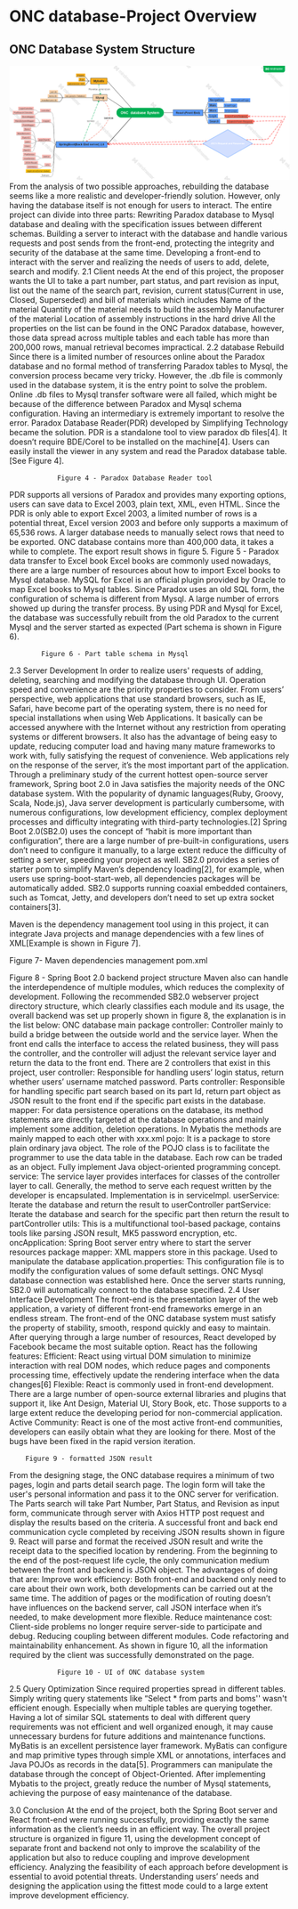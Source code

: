 # ONC database-Project Overview

 ## ONC Database System Structure
 ![image](https://github.com/a199929abc/ONCdatabase-Server/blob/main/ONC%20%20database%20System.png)
From the analysis of two possible approaches, rebuilding the database seems like a more realistic and developer-friendly solution. However, only having the database itself is not enough for users to interact. The entire project can divide into three parts: 
Rewriting Paradox database to Mysql database and dealing with the specification issues between different schemas.
Building a server to interact with the database and handle various requests and post sends from the front-end, protecting the integrity and security of the database at the same time.
Developing a front-end to interact with the server and realizing the needs of users to add, delete, search and modify.
2.1 Client needs 
At the end of this project, the proposer wants the UI to take a part number, part status, and part revision as input, list out the name of the search part, revision, current status(Current in use, Closed, Superseded) and bill of materials which includes
Name of the material 
Quantity of the material needs to build the assembly 
Manufacturer of the material
Location of assembly instructions in the hard drive
All the properties on the list can be found in the ONC Paradox database, however, those data spread across multiple tables and each table has more than 200,000 rows, manual retrieval becomes impractical. 
2.2 database Rebuild
Since there is a limited number of resources online about the Paradox database and no formal method of transferring Paradox tables to Mysql, the conversion process became very tricky. However, the .db file is commonly used in the database system, it is the entry point to solve the problem. Online .db files to Mysql transfer software were all failed, which might be because of the difference between Paradox and Mysql schema configuration. Having an intermediary is extremely important to resolve the error. Paradox Database Reader(PDR) developed by Simplifying Technology became the solution. PDR is a standalone tool to view paradox db files[4]. It doesn’t require BDE/Corel to be installed on the machine[4]. Users can easily install the viewer in any system and read the Paradox database table.[See Figure 4]. 

				Figure 4 - Paradox Database Reader tool
PDR supports all versions of Paradox and provides many exporting options, users can save data to Excel 2003, plain text, XML, even HTML.  Since the PDR is only able to export Excel 2003, a limited number of rows is a potential threat, Excel version 2003 and before only supports a maximum of 65,536 rows. A larger database needs to manually select rows that need to be exported. ONC database contains more than 400,000 data, it takes a while to complete. The export result shows in figure 5. 
			Figure 5 - Paradox data transfer to Excel book
Excel books are commonly used nowadays, there are a large number of resources about how to import Excel books to Mysql database. MySQL for Excel is an official plugin provided by Oracle to map Excel books to Mysql tables. Since Paradox uses an old SQL form, the configuration of schema is different from Mysql. A large number of errors showed up during the transfer process. By using PDR and Mysql for Excel, the database was successfully rebuilt from the old Paradox to the current Mysql and the server started as expected (Part schema is shown in Figure 6).

			Figure 6 - Part table schema in Mysql 
2.3 Server Development
In order to realize users' requests of adding, deleting, searching and modifying the database through UI. Operation speed and convenience are the priority properties to consider.
From users’ perspective, web applications that use standard browsers, such as IE, Safari, have become part of the operating system, there is no need for special installations when using Web Applications. It basically can be accessed anywhere with the Internet without any restriction from operating systems or different browsers. It also has the advantage of being easy to update, reducing computer load and having many mature frameworks to work with, fully satisfying the request of convenience.
Web applications rely on the response of the server, it’s the most important part of the application. Through a preliminary study of the current hottest open-source server framework,  Spring boot 2.0 in Java satisfies the majority needs of the ONC database system. With the popularity of dynamic languages(Ruby, Groovy, Scala, Node.js), Java server development is particularly cumbersome, with numerous configurations, low development efficiency, complex deployment processes and difficulty integrating with third-party technologies.[2] Spring Boot 2.0(SB2.0) uses the concept of “habit is more important than configuration”, there are a large number of pre-built-in configurations, users don’t need to configure it manually, to a large extent reduce the difficulty of setting a server, speeding your project as well. SB2.0 provides a series of starter pom to simplify Maven’s dependency loading[2], for example, when users use spring-boot-start-web, all dependencies packages will be automatically added. SB2.0 supports running coaxial embedded containers, such as Tomcat, Jetty, and developers don’t need to set up extra socket containers[3].

Maven is the dependency management tool using in this project, it can integrate Java projects and manage dependencies with a few lines of XML[Example is shown in Figure 7]. 

Figure 7- Maven dependencies management pom.xml
			
 Figure 8 - Spring Boot 2.0 backend project structure
Maven also can handle the interdependence of multiple modules, which reduces the complexity of development. Following the recommended SB2.0 webserver project directory structure, which clearly classifies each module and its usage, the overall backend was set up properly shown in figure 8, the explanation is in the list below:
ONC database main package
controller: Controller mainly to build a bridge between the outside world and the service layer. When the front end calls the interface to access the related business, they will pass the controller, and the controller will adjust the relevant service layer and return the data to the front end. There are 2 controllers that exist in this project,
 user controller: Responsible for handling users’ login status, return whether users’ username matched password. 
Parts controller:  Responsible for handling specific part search based on its part Id, return part object as JSON result to the front end if the specific part exists in the database.
mapper: For data persistence operations on the database, its method statements are directly targeted at the database operations and mainly implement some addition, deletion operations. In Mybatis the methods are mainly mapped to each other with xxx.xml
pojo: It is a package to store plain ordinary java object. The role of the POJO class is to facilitate the programmer to use the data table in the database. Each row can be traded as an object. Fully implement Java object-oriented programming concept.
service: The service layer provides interfaces for classes of the controller layer to call. Generally, the method to serve each request written by the developer is encapsulated. Implementation is in serviceImpl. 
userService: Iterate the database and return the result to userController
partService: Iterate the database and search for the specific part then return the result to partController 
utils: This is a multifunctional tool-based package, contains tools like parsing JSON result, MK5 password encryption, etc.
oncApplication: Spring Boot server entry where to start the server
resources package
mapper: XML mappers store in this package. Used to manipulate the database
application.properties: This configuration file is to modify the configuration values of some default settings. ONC Mysql database connection was established here. Once the server starts running, SB2.0 will automatically connect to the database specified.
2.4 User Interface Development
The front-end is the presentation layer of the web application, a variety of different front-end frameworks emerge in an endless stream. The front-end of the ONC database system must satisfy the property of stability, smooth, respond quickly and easy to maintain. After querying through a large number of resources, React developed by Facebook became the most suitable option. React has the following features:
Efficient: React using virtual DOM simulation to minimize interaction with real DOM nodes, which reduce pages and components processing time, effectively update the rendering interface when the data changes[6]
Flexible: React is commonly used in front-end development. There are a large number of open-source external libraries and plugins that support it, like Ant Design, Material UI, Story Book, etc. Those supports to a large extent reduce the developing period for non-commercial application.
Active Community: React is one of the most active front-end communities, developers can easily obtain what they are looking for there. Most of the bugs have been fixed in the rapid version iteration.

		Figure 9 - formatted JSON result 
From the designing stage, the ONC database requires a minimum of two pages, login and parts detail search page. The login form will take the user's personal information and pass it to the ONC server for verification. The Parts search will take Part Number, Part Status, and Revision as input form, communicate through server with Axios HTTP post request and display the results based on the criteria. A successful front and back end communication cycle completed by receiving JSON results shown in figure 9. React will parse and format the received JSON result and write the receipt data to the specified location by rendering. From the beginning to the end of the post-request life cycle, the only communication medium between the front and backend is JSON object. The advantages of doing that are:
Improve work efficiency: Both front-end and backend only need to care about their own work, both developments can be carried out at the same time. The addition of pages or the modification of routing doesn’t have influences on the backend server, call JSON interface when it’s needed, to make development more flexible.
Reduce maintenance cost: Client-side problems no longer require server-side to participate and debug. Reducing coupling between different modules. Code refactoring and maintainability enhancement.
As shown in figure 10, all the information required by the client was successfully demonstrated on the page. 

				Figure 10 - UI of ONC database system

2.5 Query Optimization 
Since required properties spread in different tables. Simply writing query statements like “Select * from parts and boms'' wasn't efficient enough. Especially when multiple tables are querying together. Having a lot of similar SQL statements to deal with different query requirements was not efficient and well organized enough, it may cause unnecessary burdens for future additions and maintenance functions. MyBatis is an excellent persistence layer framework. MyBatis can configure and map primitive types through simple XML or annotations, interfaces and Java POJOs as records in the data[5]. Programmers can manipulate the database through the concept of Object-Oriented. After implementing Mybatis to the project, greatly reduce the number of Mysql statements, achieving the purpose of easy maintenance of the database.

3.0 Conclusion
At the end of the project, both the Spring Boot server and React front-end were running successfully, providing exactly the same information as the client’s needs in an efficient way. The overall project structure is organized in figure 11, using the development concept of separate front and backend not only to improve the scalability of the application but also to reduce coupling and improve development efficiency. Analyzing the feasibility of each approach before development is essential to avoid potential threats. Understanding users’ needs and designing the application using the fittest mode could to a large extent improve development efficiency.
